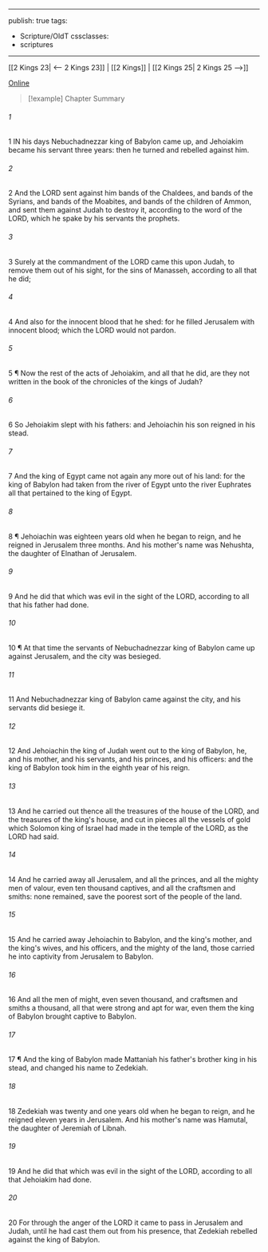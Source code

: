 

---
publish: true
tags:
  - Scripture/OldT
cssclasses:
  - scriptures
---
[[2 Kings 23| <-- 2 Kings 23]] | [[2 Kings]] | [[2 Kings 25| 2 Kings 25 -->]]

[Online](https://churchofjesuschrist.org/study/scriptures/ot/2-kgs/24?lang=eng)

>[!example] Chapter Summary
>
###### 1
1 IN his days Nebuchadnezzar king of Babylon came up, and Jehoiakim became his servant three years: then he turned and rebelled against him.
###### 2
2 And the LORD sent against him bands of the Chaldees, and bands of the Syrians, and bands of the Moabites, and bands of the children of Ammon, and sent them against Judah to destroy it, according to the word of the LORD, which he spake by his servants the prophets.
###### 3
3 Surely at the commandment of the LORD came this upon Judah, to remove them out of his sight, for the sins of Manasseh, according to all that he did;
###### 4
4 And also for the innocent blood that he shed: for he filled Jerusalem with innocent blood; which the LORD would not pardon.
###### 5
5 ¶ Now the rest of the acts of Jehoiakim, and all that he did, are they not written in the book of the chronicles of the kings of Judah?
###### 6
6 So Jehoiakim slept with his fathers: and Jehoiachin his son reigned in his stead.
###### 7
7 And the king of Egypt came not again any more out of his land: for the king of Babylon had taken from the river of Egypt unto the river Euphrates all that pertained to the king of Egypt.
###### 8
8 ¶ Jehoiachin was eighteen years old when he began to reign, and he reigned in Jerusalem three months.  And his mother's name was Nehushta, the daughter of Elnathan of Jerusalem.
###### 9
9 And he did that which was evil in the sight of the LORD, according to all that his father had done.
###### 10
10 ¶ At that time the servants of Nebuchadnezzar king of Babylon came up against Jerusalem, and the city was besieged.
###### 11
11 And Nebuchadnezzar king of Babylon came against the city, and his servants did besiege it.
###### 12
12 And Jehoiachin the king of Judah went out to the king of Babylon, he, and his mother, and his servants, and his princes, and his officers: and the king of Babylon took him in the eighth year of his reign.
###### 13
13 And he carried out thence all the treasures of the house of the LORD, and the treasures of the king's house, and cut in pieces all the vessels of gold which Solomon king of Israel had made in the temple of the LORD, as the LORD had said.
###### 14
14 And he carried away all Jerusalem, and all the princes, and all the mighty men of valour, even ten thousand captives, and all the craftsmen and smiths: none remained, save the poorest sort of the people of the land.
###### 15
15 And he carried away Jehoiachin to Babylon, and the king's mother, and the king's wives, and his officers, and the mighty of the land, those carried he into captivity from Jerusalem to Babylon.
###### 16
16 And all the men of might, even seven thousand, and craftsmen and smiths a thousand, all that were strong and apt for war, even them the king of Babylon brought captive to Babylon.
###### 17
17 ¶ And the king of Babylon made Mattaniah his father's brother king in his stead, and changed his name to Zedekiah.
###### 18
18 Zedekiah was twenty and one years old when he began to reign, and he reigned eleven years in Jerusalem.  And his mother's name was Hamutal, the daughter of Jeremiah of Libnah.
###### 19
19 And he did that which was evil in the sight of the LORD, according to all that Jehoiakim had done.
###### 20
20 For through the anger of the LORD it came to pass in Jerusalem and Judah, until he had cast them out from his presence, that Zedekiah rebelled against the king of Babylon.



